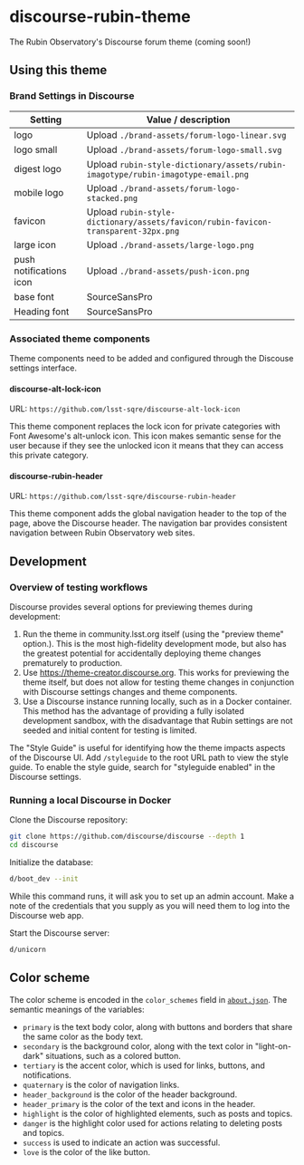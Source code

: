 # discourse-rubin-theme

The Rubin Observatory's Discourse forum theme (coming soon!)

## Using this theme

### Brand Settings in Discourse

| Setting | Value / description |
| --- | --- |
| logo | Upload `./brand-assets/forum-logo-linear.svg` |
| logo small | Upload `./brand-assets/forum-logo-small.svg` |
| digest logo | Upload `rubin-style-dictionary/assets/rubin-imagotype/rubin-imagotype-email.png` |
| mobile logo | Upload `./brand-assets/forum-logo-stacked.png` |
| favicon | Upload `rubin-style-dictionary/assets/favicon/rubin-favicon-transparent-32px.png` |
| large icon | Upload `./brand-assets/large-logo.png` |
| push notifications icon | Upload `./brand-assets/push-icon.png` |
| base font | SourceSansPro |
| Heading font | SourceSansPro |

### Associated theme components

Theme components need to be added and configured through the Discouse settings interface.

#### discourse-alt-lock-icon

URL: `https://github.com/lsst-sqre/discourse-alt-lock-icon`

This theme component replaces the lock icon for private categories with Font Awesome's alt-unlock icon. This icon makes semantic sense for the user because if they see the unlocked icon it means that they can access this private category.

#### discourse-rubin-header

URL: `https://github.com/lsst-sqre/discourse-rubin-header`

This theme component adds the global navigation header to the top of the page, above the Discourse header. The navigation bar provides consistent navigation between Rubin Observatory web sites.

## Development

### Overview of testing workflows

Discourse provides several options for previewing themes during development:

1. Run the theme in community.lsst.org itself (using the "preview theme" option.). This is the most high-fidelity development mode, but also has the greatest potential for accidentally deploying theme changes prematurely to production.
2. Use https://theme-creator.discourse.org. This works for previewing the theme itself, but does not allow for testing theme changes in conjunction with Discourse settings changes and theme components.
3. Use a Discourse instance running locally, such as in a Docker container. This method has the advantage of providing a fully isolated development sandbox, with the disadvantage that Rubin settings are not seeded and initial content for testing is limited.

The "Style Guide" is useful for identifying how the theme impacts aspects of the Discourse UI. Add `/styleguide` to the root URL path to view the style guide. To enable the style guide, search for "styleguide enabled" in the Discourse settings.

### Running a local Discourse in Docker

Clone the Discourse repository:

```sh
git clone https://github.com/discourse/discourse --depth 1
cd discourse
```

Initialize the database:

```sh
d/boot_dev --init
```

While this command runs, it will ask you to set up an admin account. Make a note of the credentials that you supply as you will need them to log into the Discourse web app.

Start the Discourse server:

```sh
d/unicorn
```

## Color scheme

The color scheme is encoded in the `color_schemes` field in [`about.json`](./about.json). The semantic meanings of the variables:

- `primary` is the text body color, along with buttons and borders that share the same color as the body text.
- `secondary` is the background color, along with the text color in "light-on-dark" situations, such as a colored button.
- `tertiary` is the accent color, which is used for links, buttons, and notifications.
- `quaternary` is the color of navigation links.
- `header_background` is the color of the header background.
- `header_primary` is the color of the text and icons in the header.
- `highlight` is the color of highlighted elements, such as posts and topics.
- `danger` is the highlight color used for actions relating to deleting posts and topics.
- `success` is used to indicate an action was successful.
- `love` is the color of the like button.
